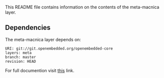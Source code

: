 This README file contains information on the contents of the meta-macnica layer.

Dependencies
------------

The meta-macnica layer depends on:

	URI: git://git.openembedded.org/openembedded-core
	layers: meta
	branch: master
	revision: HEAD

For full documention visit [this](https://github.com/MacnicaDHW/meta-macnica/blob/master/docs/documentation.org) link.
